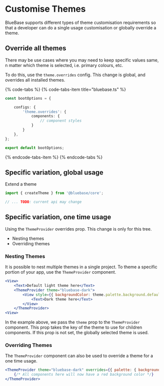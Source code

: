 # Customise Themes

BlueBase supports different types of theme customisation requirements so that a developer can do a single usage customisation or globally override a theme.

## Override all themes

There may be use cases where you may need to keep specific values same, n matter which theme is selected, i.e. primary colours, etc.

To do this, use the `theme.overrides` config. This change is global, and overrides all installed themes.

{% code-tabs %}
{% code-tabs-item title="bluebase.ts" %}
```typescript
const bootOptions = {

    configs: {
        'theme.overrides': {
            components: {
                // component styles
            }
        }
    },
};

export default bootOptions;
```
{% endcode-tabs-item %}
{% endcode-tabs %}

## Specific variation, global usage

Extend a theme

```typescript
import { createTheme } from '@bluebase/core';

// ... TODO: current api may change
```

## Specific variation, one time usage

Using the `ThemeProvider` overrides prop. This change is only for this tree.

* Nesting themes
* Overriding themes

### Nesting Themes

It is possible to nest multiple themes in a single project. To theme a specific portion of your app, use the `ThemeProvider` component.

```jsx
<View>
    <Text>Default light theme here</Text>
    <ThemeProvider theme="bluebase-dark">
        <View style={{ backgroundColor: theme.palette.background.default }}>
            <Text>Dark theme here</Text>
        </View>
    </ThemeProvider>
<View>
```

In the example above, we pass the `theme` prop to the `ThemeProvider` component. This prop takes the key of the theme to use for children components. If this prop is not set, the globally selected theme is used.

### Overriding Themes

The `ThemeProvider` component can also be used to override a theme for a one time usage.

```jsx
<ThemeProvider theme="bluebase-dark" overrides={{ palette: { background: { default: 'red' } } }} >
    {/* All components here will now have a red background color */}
</ThemeProvider>
```

